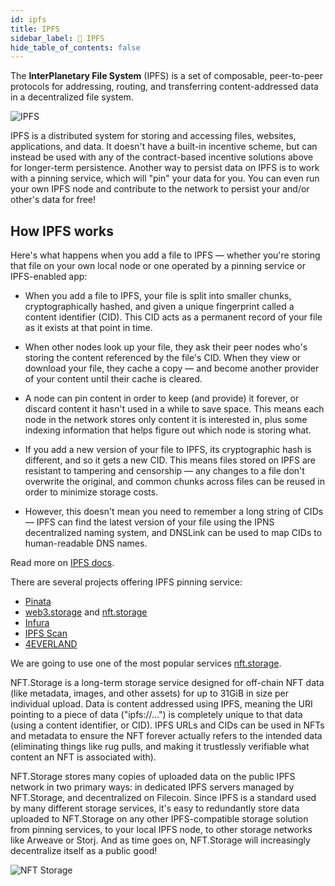 ```yaml
---
id: ipfs
title: IPFS
sidebar_label: 🧊 IPFS
hide_table_of_contents: false
---
```


The **InterPlanetary File System** (IPFS) is a set of composable, peer-to-peer protocols for addressing, routing, and transferring content-addressed data in a decentralized file system.

![IPFS](/img/guide/IPFS.jpg "IPFS")

IPFS is a distributed system for storing and accessing files, websites, applications, and data. It doesn't have a built-in incentive scheme, but can instead be used with any of the contract-based incentive solutions above for longer-term persistence. Another way to persist data on IPFS is to work with a pinning service, which will "pin" your data for you. You can even run your own IPFS node and contribute to the network to persist your and/or other's data for free!

## How IPFS works
Here's what happens when you add a file to IPFS — whether you're storing that file on your own local node or one operated by a pinning service or IPFS-enabled app:

- When you add a file to IPFS, your file is split into smaller chunks, cryptographically hashed, and given a unique fingerprint called a content identifier (CID). This CID acts as a permanent record of your file as it exists at that point in time.

- When other nodes look up your file, they ask their peer nodes who's storing the content referenced by the file's CID. When they view or download your file, they cache a copy — and become another provider of your content until their cache is cleared.

- A node can pin content in order to keep (and provide) it forever, or discard content it hasn't used in a while to save space. This means each node in the network stores only content it is interested in, plus some indexing information that helps figure out which node is storing what.

- If you add a new version of your file to IPFS, its cryptographic hash is different, and so it gets a new CID. This means files stored on IPFS are resistant to tampering and censorship — any changes to a file don't overwrite the original, and common chunks across files can be reused in order to minimize storage costs.

- However, this doesn't mean you need to remember a long string of CIDs — IPFS can find the latest version of your file using the IPNS decentralized naming system, and DNSLink can be used to map CIDs to human-readable DNS names.

Read more on [IPFS docs](https://docs.ipfs.tech/).

There are several projects offering IPFS pinning service:

- [Pinata](https://www.pinata.cloud/)
- [web3.storage](https://web3.storage/) and [nft.storage](https://nft.storage/)
- [Infura](https://www.infura.io/product/ipfs)
- [IPFS Scan](https://ipfs-scan.io/)
- [4EVERLAND](https://www.4everland.org/)

We are going to use one of the most popular services [nft.storage](https://nft.storage/docs/).

NFT.Storage is a long-term storage service designed for off-chain NFT data (like metadata, images, and other assets) for up to 31GiB in size per individual upload. Data is content addressed using IPFS, meaning the URI pointing to a piece of data ("ipfs://…") is completely unique to that data (using a content identifier, or CID). IPFS URLs and CIDs can be used in NFTs and metadata to ensure the NFT forever actually refers to the intended data (eliminating things like rug pulls, and making it trustlessly verifiable what content an NFT is associated with).

NFT.Storage stores many copies of uploaded data on the public IPFS network in two primary ways: in dedicated IPFS servers managed by NFT.Storage, and decentralized on Filecoin. Since IPFS is a standard used by many different storage services, it's easy to redundantly store data uploaded to NFT.Storage on any other IPFS-compatible storage solution from pinning services, to your local IPFS node, to other storage networks like Arweave or Storj. And as time goes on, NFT.Storage will increasingly decentralize itself as a public good!

![NFT Storage](/img/guide/nftstorage.png "NFT Storage")

